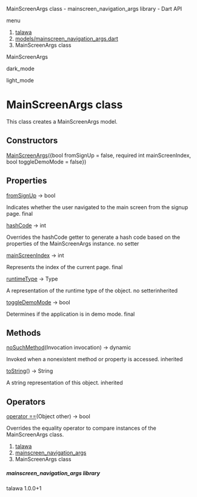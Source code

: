 




MainScreenArgs class - mainscreen\_navigation\_args library - Dart API







menu

1. [talawa](../index.html)
2. [models/mainscreen\_navigation\_args.dart](../models_mainscreen_navigation_args/models_mainscreen_navigation_args-library.html)
3. MainScreenArgs class

MainScreenArgs


dark\_mode

light\_mode




# MainScreenArgs class


This class creates a MainScreenArgs model.


## Constructors

[MainScreenArgs](../models_mainscreen_navigation_args/MainScreenArgs/MainScreenArgs.html)({bool fromSignUp = false, required int mainScreenIndex, bool toggleDemoMode = false})




## Properties

[fromSignUp](../models_mainscreen_navigation_args/MainScreenArgs/fromSignUp.html)
→ bool

Indicates whether the user navigated to the main screen from the signup page.
final

[hashCode](../models_mainscreen_navigation_args/MainScreenArgs/hashCode.html)
→ int

Overrides the hashCode getter to generate a hash code based on the properties of the MainScreenArgs instance.
no setter

[mainScreenIndex](../models_mainscreen_navigation_args/MainScreenArgs/mainScreenIndex.html)
→ int

Represents the index of the current page.
final

[runtimeType](../models_mainscreen_navigation_args/MainScreenArgs/runtimeType.html)
→ Type

A representation of the runtime type of the object.
no setterinherited

[toggleDemoMode](../models_mainscreen_navigation_args/MainScreenArgs/toggleDemoMode.html)
→ bool

Determines if the application is in demo mode.
final



## Methods

[noSuchMethod](../models_mainscreen_navigation_args/MainScreenArgs/noSuchMethod.html)(Invocation invocation)
→ dynamic


Invoked when a nonexistent method or property is accessed.
inherited

[toString](../models_mainscreen_navigation_args/MainScreenArgs/toString.html)()
→ String


A string representation of this object.
inherited



## Operators

[operator ==](../models_mainscreen_navigation_args/MainScreenArgs/operator_equals.html)(Object other)
→ bool


Overrides the equality operator to compare instances of the MainScreenArgs class.



 


1. [talawa](../index.html)
2. [mainscreen\_navigation\_args](../models_mainscreen_navigation_args/models_mainscreen_navigation_args-library.html)
3. MainScreenArgs class

##### mainscreen\_navigation\_args library





talawa
1.0.0+1






